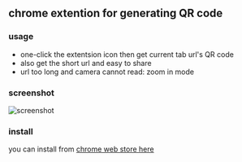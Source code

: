 chrome extention for generating QR code
---

### usage
* one-click the extentsion icon then get current tab url's QR code
* also get the short url and easy to share
* url too long and camera cannot read: zoom in mode

### screenshot

![screenshot](http://images.cnitblog.com/blog2015/282019/201503/171620540178594.png)

### install

you can install from [chrome web store here](https://chrome.google.com/webstore/detail/%E4%BA%8C%E7%BB%B4%E7%A0%81qrcode%E7%94%9F%E6%88%90%E5%99%A8/gfbeojgkkiglkiknbmeobkoceceningk)





